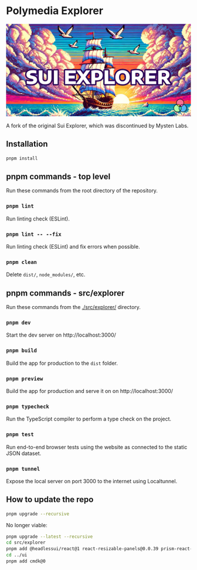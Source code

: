 # Polymedia Explorer

![Polymedia Explorer](./src/explorer/public/img/open-graph.webp)

A fork of the original Sui Explorer, which was discontinued by Mysten Labs.

## Installation

```bash
pnpm install
```

## pnpm commands - top level

Run these commands from the root directory of the repository.

### `pnpm lint`

Run linting check (ESLint).

### `pnpm lint -- --fix`

Run linting check (ESLint) and fix errors when possible.

### `pnpm clean`

Delete `dist/`, `node_modules/`, etc.

## pnpm commands - src/explorer

Run these commands from the [./src/explorer/](./src/explorer/) directory.

### `pnpm dev`

Start the dev server on http://localhost:3000/

### `pnpm build`

Build the app for production to the `dist` folder.

### `pnpm preview`

Build the app for production and serve it on on http://localhost:3000/

### `pnpm typecheck`

Run the TypeScript compiler to perform a type check on the project.

### `pnpm test`

Run end-to-end browser tests using the website as connected to the static JSON dataset.

### `pnpm tunnel`

Expose the local server on port 3000 to the internet using Localtunnel.

## How to update the repo

```bash
pnpm upgrade --recursive
```

No longer viable:
```bash
pnpm upgrade --latest --recursive
cd src/explorer
pnpm add @headlessui/react@1 react-resizable-panels@0.0.39 prism-react-renderer@1 vite-plugin-svgr@3 cmdk@0
cd ../ui
pnpm add cmdk@0
```
